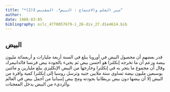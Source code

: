 ```yaml
---
title: "*سير العلم والاجتماع : البيض*. المقتبس 3(2)"
author: 
date: 1908-03-05
bibliography: oclc_4770057679-i_26-div_27.d1e4614.bib
---
```




##  البيض 


 قدر بعضهم أن محصول البيض في أوروبا يبلغ في السنة  أربعة  مليارات و  أربعمائة  مليون بيضة وزعم أن ما تخرجه إنكلترا هو أحسن بيض ثم يجيء بالجودة بيض فرنسا فالدانيمرك وقال أن مجموع ما يتجر به في إنكلترا وخارجها من البيض الإنكليزي يبلغ مليارين و  مائتين  يوسبعين مليون بيضة تساوي  ستة  ملايين جنيه وترسل روسيا إلى إنكلترا كمية وافرة من البيض إلا أن بيضها دون بيض بريطانيا بجودته ومح بيض إسبانيا من أجمل بيض في العالم والرديء من البيض يدخل المعجنات. 
